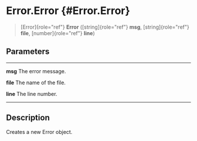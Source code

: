 Error.Error {#Error.Error}
===========

> [Error]{role="ref"} **Error** ([string]{role="ref"} **msg**,
> [string]{role="ref"} **file**, [number]{role="ref"} **line**)

Parameters
----------

  ---------- -----------------------
  **msg**    The error message.

  **file**   The name of the file.

  **line**   The line number.
  ---------- -----------------------

Description
-----------

Creates a new Error object.
